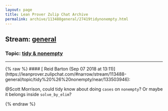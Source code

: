 ```yaml
---
layout: page
title: Lean Prover Zulip Chat Archive 
permalink: archive/113488general/27419tidynonempty.html
---
```


## Stream: [general](https://leanprover-community.github.io/archive/113488general/index.html)
### Topic: [tidy & nonempty](https://leanprover-community.github.io/archive/113488general/27419tidynonempty.html)

---

<base href="https://leanprover.zulipchat.com">
{% raw %}
#### [ Reid Barton (Sep 07 2018 at 13:11)](https://leanprover.zulipchat.com/#narrow/stream/113488-general/topic/tidy%20%26%20nonempty/near/133503946):
<p><span class="user-mention" data-user-id="110524">@Scott Morrison</span>, could tidy know about doing <code>cases</code> on <code>nonempty</code>? Or maybe it belongs inside <code>solve_by_elim</code>?</p>


{% endraw %}
